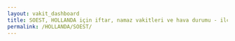 ```yaml
---
layout: vakit_dashboard
title: SOEST, HOLLANDA için iftar, namaz vakitleri ve hava durumu - ilçe/eyalet seç
permalink: /HOLLANDA/SOEST/
---
```


<script type="text/javascript">
  var GLOBAL_COUNTRY = 'HOLLANDA';
  var GLOBAL_CITY = 'SOEST';
  var GLOBAL_STATE = '';
  var lat = 72;
  var lon = 21;
</script>
